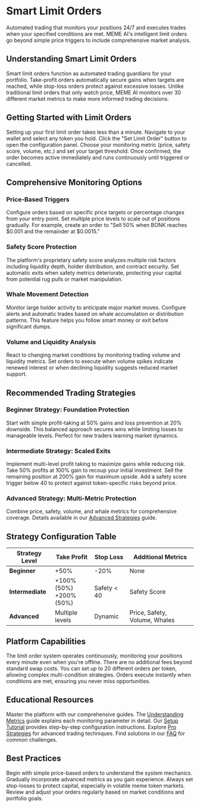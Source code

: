 # Smart Limit Orders

Automated trading that monitors your positions 24/7 and executes trades when your specified conditions are met. MEME AI's intelligent limit orders go beyond simple price triggers to include comprehensive market analysis.

## Understanding Smart Limit Orders

Smart limit orders function as automated trading guardians for your portfolio. Take-profit orders automatically secure gains when targets are reached, while stop-loss orders protect against excessive losses. Unlike traditional limit orders that only watch price, MEME AI monitors over 30 different market metrics to make more informed trading decisions.

## Getting Started with Limit Orders

Setting up your first limit order takes less than a minute. Navigate to your wallet and select any token you hold. Click the "Set Limit Order" button to open the configuration panel. Choose your monitoring metric (price, safety score, volume, etc.) and set your target threshold. Once confirmed, the order becomes active immediately and runs continuously until triggered or cancelled.

## Comprehensive Monitoring Options

### Price-Based Triggers

Configure orders based on specific price targets or percentage changes from your entry point. Set multiple price levels to scale out of positions gradually. For example, create an order to "Sell 50% when BONK reaches $0.001 and the remainder at $0.0015."

### Safety Score Protection

The platform's proprietary safety score analyzes multiple risk factors including liquidity depth, holder distribution, and contract security. Set automatic exits when safety metrics deteriorate, protecting your capital from potential rug pulls or market manipulation.

### Whale Movement Detection

Monitor large holder activity to anticipate major market moves. Configure alerts and automatic trades based on whale accumulation or distribution patterns. This feature helps you follow smart money or exit before significant dumps.

### Volume and Liquidity Analysis

React to changing market conditions by monitoring trading volume and liquidity metrics. Set orders to execute when volume spikes indicate renewed interest or when declining liquidity suggests reduced market support.

## Recommended Trading Strategies

### Beginner Strategy: Foundation Protection

Start with simple profit-taking at 50% gains and loss prevention at 20% downside. This balanced approach secures wins while limiting losses to manageable levels. Perfect for new traders learning market dynamics.

### Intermediate Strategy: Scaled Exits

Implement multi-level profit taking to maximize gains while reducing risk. Take 50% profits at 100% gain to recoup your initial investment. Sell the remaining position at 200% gain for maximum upside. Add a safety score trigger below 40 to protect against token-specific risks beyond price.

### Advanced Strategy: Multi-Metric Protection

Combine price, safety, volume, and whale metrics for comprehensive coverage. Details available in our [Advanced Strategies](limit-orders-strategies.md) guide.

## Strategy Configuration Table

| Strategy Level | Take Profit | Stop Loss | Additional Metrics |
|---------------|-------------|-----------|-------------------|
| **Beginner** | +50% | -20% | None |
| **Intermediate** | +100% (50%)<br>+200% (50%) | Safety < 40 | Safety Score |
| **Advanced** | Multiple levels | Dynamic | Price, Safety, Volume, Whales |

## Platform Capabilities

The limit order system operates continuously, monitoring your positions every minute even when you're offline. There are no additional fees beyond standard swap costs. You can set up to 20 different orders per token, allowing complex multi-condition strategies. Orders execute instantly when conditions are met, ensuring you never miss opportunities.

## Educational Resources

Master the platform with our comprehensive guides. The [Understanding Metrics](limit-orders-metrics.md) guide explains each monitoring parameter in detail. Our [Setup Tutorial](limit-orders-setup.md) provides step-by-step configuration instructions. Explore [Pro Strategies](limit-orders-strategies.md) for advanced trading techniques. Find solutions in our [FAQ](limit-orders-faq.md) for common challenges.

## Best Practices

Begin with simple price-based orders to understand the system mechanics. Gradually incorporate advanced metrics as you gain experience. Always set stop-losses to protect capital, especially in volatile meme token markets. Review and adjust your orders regularly based on market conditions and portfolio goals.